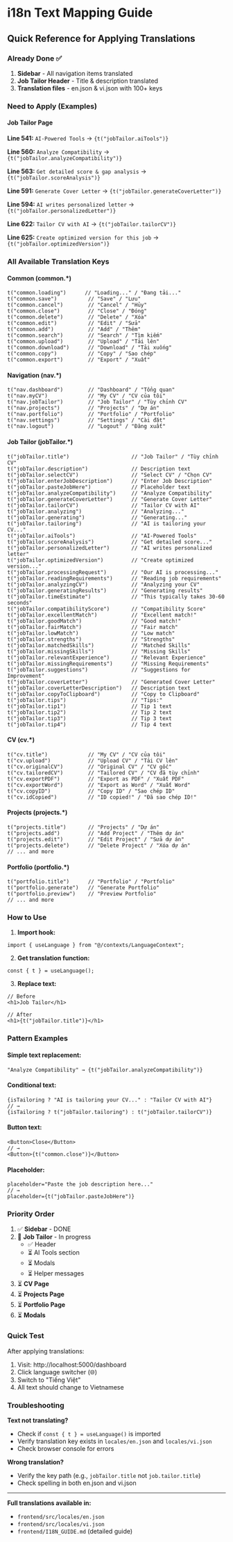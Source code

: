 # i18n Text Mapping Guide

## Quick Reference for Applying Translations

### Already Done ✅
1. **Sidebar** - All navigation items translated
2. **Job Tailor Header** - Title & description translated
3. **Translation files** - en.json & vi.json with 100+ keys

### Need to Apply (Examples)

#### Job Tailor Page

**Line 541:** `AI-Powered Tools` → `{t("jobTailor.aiTools")}`

**Line 560:** `Analyze Compatibility` → `{t("jobTailor.analyzeCompatibility")}`

**Line 563:** `Get detailed score & gap analysis` → `{t("jobTailor.scoreAnalysis")}`

**Line 591:** `Generate Cover Letter` → `{t("jobTailor.generateCoverLetter")}`

**Line 594:** `AI writes personalized letter` → `{t("jobTailor.personalizedLetter")}`

**Line 622:** `Tailor CV with AI` → `{t("jobTailor.tailorCV")}`

**Line 625:** `Create optimized version for this job` → `{t("jobTailor.optimizedVersion")}`

### All Available Translation Keys

#### Common (common.*)
```tsx
t("common.loading")      // "Loading..." / "Đang tải..."
t("common.save")          // "Save" / "Lưu"
t("common.cancel")        // "Cancel" / "Hủy"
t("common.close")         // "Close" / "Đóng"
t("common.delete")        // "Delete" / "Xóa"
t("common.edit")          // "Edit" / "Sửa"
t("common.add")           // "Add" / "Thêm"
t("common.search")        // "Search" / "Tìm kiếm"
t("common.upload")        // "Upload" / "Tải lên"
t("common.download")      // "Download" / "Tải xuống"
t("common.copy")          // "Copy" / "Sao chép"
t("common.export")        // "Export" / "Xuất"
```

#### Navigation (nav.*)
```tsx
t("nav.dashboard")        // "Dashboard" / "Tổng quan"
t("nav.myCV")             // "My CV" / "CV của tôi"
t("nav.jobTailor")        // "Job Tailor" / "Tùy chỉnh CV"
t("nav.projects")         // "Projects" / "Dự án"
t("nav.portfolio")        // "Portfolio" / "Portfolio"
t("nav.settings")         // "Settings" / "Cài đặt"
t("nav.logout")           // "Logout" / "Đăng xuất"
```

#### Job Tailor (jobTailor.*)
```tsx
t("jobTailor.title")                    // "Job Tailor" / "Tùy chỉnh CV"
t("jobTailor.description")              // Description text
t("jobTailor.selectCV")                 // "Select CV" / "Chọn CV"
t("jobTailor.enterJobDescription")      // "Enter Job Description"
t("jobTailor.pasteJobHere")             // Placeholder text
t("jobTailor.analyzeCompatibility")     // "Analyze Compatibility"
t("jobTailor.generateCoverLetter")      // "Generate Cover Letter"
t("jobTailor.tailorCV")                 // "Tailor CV with AI"
t("jobTailor.analyzing")                // "Analyzing..."
t("jobTailor.generating")               // "Generating..."
t("jobTailor.tailoring")                // "AI is tailoring your CV..."
t("jobTailor.aiTools")                  // "AI-Powered Tools"
t("jobTailor.scoreAnalysis")            // "Get detailed score..."
t("jobTailor.personalizedLetter")       // "AI writes personalized letter"
t("jobTailor.optimizedVersion")         // "Create optimized version..."
t("jobTailor.processingRequest")        // "Our AI is processing..."
t("jobTailor.readingRequirements")      // "Reading job requirements"
t("jobTailor.analyzingCV")              // "Analyzing your CV"
t("jobTailor.generatingResults")        // "Generating results"
t("jobTailor.timeEstimate")             // "This typically takes 30-60 seconds"
t("jobTailor.compatibilityScore")       // "Compatibility Score"
t("jobTailor.excellentMatch")           // "Excellent match!"
t("jobTailor.goodMatch")                // "Good match!"
t("jobTailor.fairMatch")                // "Fair match"
t("jobTailor.lowMatch")                 // "Low match"
t("jobTailor.strengths")                // "Strengths"
t("jobTailor.matchedSkills")            // "Matched Skills"
t("jobTailor.missingSkills")            // "Missing Skills"
t("jobTailor.relevantExperience")       // "Relevant Experience"
t("jobTailor.missingRequirements")      // "Missing Requirements"
t("jobTailor.suggestions")              // "Suggestions for Improvement"
t("jobTailor.coverLetter")              // "Generated Cover Letter"
t("jobTailor.coverLetterDescription")   // Description text
t("jobTailor.copyToClipboard")          // "Copy to Clipboard"
t("jobTailor.tips")                     // "Tips:"
t("jobTailor.tip1")                     // Tip 1 text
t("jobTailor.tip2")                     // Tip 2 text
t("jobTailor.tip3")                     // Tip 3 text
t("jobTailor.tip4")                     // Tip 4 text
```

#### CV (cv.*)
```tsx
t("cv.title")             // "My CV" / "CV của tôi"
t("cv.upload")            // "Upload CV" / "Tải CV lên"
t("cv.originalCV")        // "Original CV" / "CV gốc"
t("cv.tailoredCV")        // "Tailored CV" / "CV đã tùy chỉnh"
t("cv.exportPDF")         // "Export as PDF" / "Xuất PDF"
t("cv.exportWord")        // "Export as Word" / "Xuất Word"
t("cv.copyID")            // "Copy ID" / "Sao chép ID"
t("cv.idCopied")          // "ID copied!" / "Đã sao chép ID!"
```

#### Projects (projects.*)
```tsx
t("projects.title")       // "Projects" / "Dự án"
t("projects.add")         // "Add Project" / "Thêm dự án"
t("projects.edit")        // "Edit Project" / "Sửa dự án"
t("projects.delete")      // "Delete Project" / "Xóa dự án"
// ... and more
```

#### Portfolio (portfolio.*)
```tsx
t("portfolio.title")      // "Portfolio" / "Portfolio"
t("portfolio.generate")   // "Generate Portfolio"
t("portfolio.preview")    // "Preview Portfolio"
// ... and more
```

### How to Use

1. **Import hook:**
```tsx
import { useLanguage } from "@/contexts/LanguageContext";
```

2. **Get translation function:**
```tsx
const { t } = useLanguage();
```

3. **Replace text:**
```tsx
// Before
<h1>Job Tailor</h1>

// After
<h1>{t("jobTailor.title")}</h1>
```

### Pattern Examples

#### Simple text replacement:
```tsx
"Analyze Compatibility" → {t("jobTailor.analyzeCompatibility")}
```

#### Conditional text:
```tsx
{isTailoring ? "AI is tailoring your CV..." : "Tailor CV with AI"}
// →
{isTailoring ? t("jobTailor.tailoring") : t("jobTailor.tailorCV")}
```

#### Button text:
```tsx
<Button>Close</Button>
// →
<Button>{t("common.close")}</Button>
```

#### Placeholder:
```tsx
placeholder="Paste the job description here..."
// →
placeholder={t("jobTailor.pasteJobHere")}
```

### Priority Order

1. ✅ **Sidebar** - DONE
2. 🚧 **Job Tailor** - In progress
   - ✅ Header
   - ⏳ AI Tools section
   - ⏳ Modals
   - ⏳ Helper messages
3. ⏳ **CV Page**
4. ⏳ **Projects Page**
5. ⏳ **Portfolio Page**
6. ⏳ **Modals**

### Quick Test

After applying translations:
1. Visit: http://localhost:5000/dashboard
2. Click language switcher (🌐)
3. Switch to "Tiếng Việt"
4. All text should change to Vietnamese

### Troubleshooting

**Text not translating?**
- Check if `const { t } = useLanguage()` is imported
- Verify translation key exists in `locales/en.json` and `locales/vi.json`
- Check browser console for errors

**Wrong translation?**
- Verify the key path (e.g., `jobTailor.title` not `job.tailor.title`)
- Check spelling in both en.json and vi.json

---

**Full translations available in:**
- `frontend/src/locales/en.json`
- `frontend/src/locales/vi.json`
- `frontend/I18N_GUIDE.md` (detailed guide)




